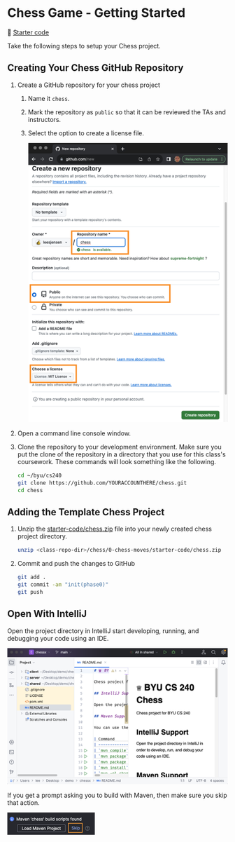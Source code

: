 # Chess Game - Getting Started

📁 [Starter code](starter-code)

Take the following steps to setup your Chess project.

## Creating Your Chess GitHub Repository

1. Create a GitHub repository for your chess project

   1. Name it `chess`.
   1. Mark the repository as `public` so that it can be reviewed the TAs and instructors.
   1. Select the option to create a license file.

      ![create repo](create-repo.png)

1. Open a command line console window.
1. Clone the repository to your development environment. Make sure you put the clone of the repository in a directory that you use for this class's coursework. These commands will look something like the following.

   ```sh
   cd ~/byu/cs240
   git clone https://github.com/YOURACCOUNTHERE/chess.git
   cd chess
   ```

## Adding the Template Chess Project

1. Unzip the [starter-code/chess.zip](starter-code/chess.zip) file into your newly created chess project directory.
   ```sh
   unzip <class-repo-dir>/chess/0-chess-moves/starter-code/chess.zip
   ```
1. Commit and push the changes to GitHub
   ```sh
   git add .
   git commit -am "init(phase0)"
   git push
   ```

## Open With IntelliJ

Open the project directory in IntelliJ start developing, running, and debugging your code using an IDE.

![open intellij](open-intellij.png)

If you get a prompt asking you to build with Maven, then make sure you skip that action.

![build with Maven](build-with-maven-prompt.png)
